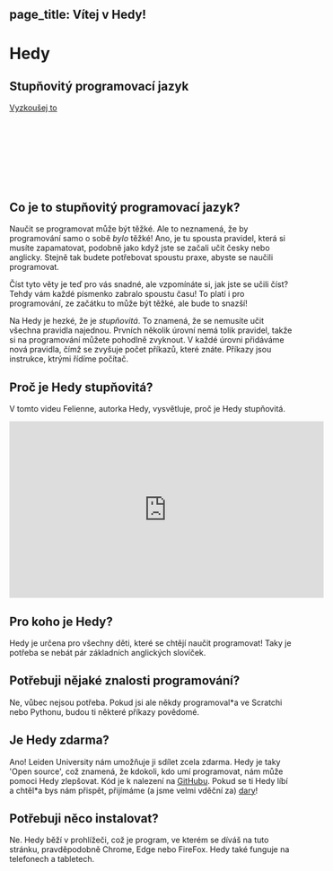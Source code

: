 page_title: Vítej v Hedy!
---
<div class="-mx-16 -my-12 px-16 py-8 mb-8 bg-cover flex items-center" style="background-image: url(/images/header.jpg); height: 250px; position: relative;">
  <div class="flex-1">
    <h1 class="font-bold font-slab text-white text-6xl text-shadow-md tracking-wide">Hedy</h1>
    <h2 class="font-sans font-light text-white text-shadow-md tracking-wide my-1">Stupňovitý programovací jazyk</h2>
  </div>
  <div class="flex-none">
    <a class="green-btn text-white px-8 py-4" href="/hedy?lang=en">Vyzkoušej to</a>
  </div>
</div>

## Co je to stupňovitý programovací jazyk?

Naučit se programovat může být těžké. Ale to neznamená, že by programování samo o sobě *bylo* těžké! Ano, je tu spousta pravidel, která si musíte zapamatovat, podobně jako když jste se začali učit česky nebo anglicky.
Stejně tak budete potřebovat spoustu praxe, abyste se naučili programovat.

Číst tyto věty je teď pro vás snadné, ale vzpomínáte si, jak jste se učili číst? Tehdy vám každé písmenko zabralo spoustu času!
To platí i pro programování, ze začátku to může být těžké, ale bude to snazší!

Na Hedy je hezké, že je *stupňovitá*. To znamená, že se nemusíte učit všechna pravidla najednou.
Prvních několik úrovní nemá tolik pravidel, takže si na programování můžete pohodlně zvyknout.
V každé úrovni přidáváme nová pravidla, čímž se zvyšuje počet příkazů, které znáte. Příkazy jsou instrukce, ktrými řídíme počítač.


## Proč je Hedy stupňovitá?
V tomto videu Felienne, autorka Hedy, vysvětluje, proč je Hedy stupňovitá.

<center>
<iframe width="560" height="315" src="https://www.youtube.com/embed/EdqT313rM40" frameborder="0" allow="accelerometer; autoplay; encrypted-media; gyroscope; picture-in-picture" allowfullscreen></iframe>
</center>

## Pro koho je Hedy?
Hedy je určena pro všechny děti, které se chtějí naučit programovat! Taky je potřeba se nebát pár základních anglických slovíček.

## Potřebuji nějaké znalosti programování?
Ne, vůbec nejsou potřeba. Pokud jsi ale někdy programoval*a ve Scratchi nebo Pythonu, budou ti některé příkazy povědomé.

## Je Hedy zdarma?
Ano! Leiden University nám umožňuje ji sdílet zcela zdarma. Hedy je taky 'Open source', což znamená, že kdokoli, kdo umí programovat, nám může pomoci Hedy zlepšovat. Kód je k nalezení na [GitHubu](https://github.com/Felienne/hedy).
Pokud se ti Hedy líbí a chtěl*a bys nám přispět, přijímáme (a jsme velmi vděční za) [dary](https://www.steunleiden.nl/project/hedy)!

## Potřebuji něco instalovat?
Ne. Hedy běží v prohlížeči, což je program, ve kterém se díváš na tuto stránku, pravděpodobně Chrome, Edge nebo FireFox. Hedy také funguje na telefonech a tabletech.


